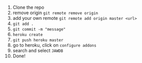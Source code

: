 1. Clone the repo
2. remove origin `git remote remove origin`
3. add your own remote `git remote add origin master <url>`
4. `git add .`
5. `git commit -m "message"`
6. `heroku create`
7. `git push heroku master`
8. go to heroku, click on `configure addons`
9. search and select `JAWDB`
10. Done!